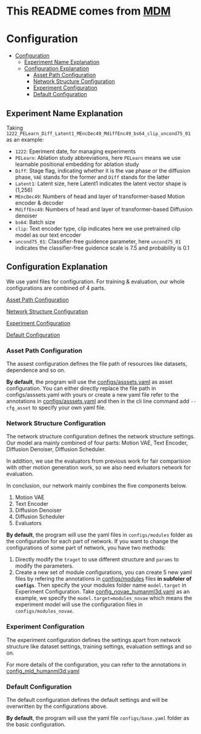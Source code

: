 # This README comes from [MDM](https://github.com/GuyTevet/motion-diffusion-model)

# Configuration

- [Configuration](#configuration)
  - [Experiment Name Explanation](#experiment-name-explanation)
  - [Configuration Explanation](#configuration-explanation)
    - [Asset Path Configuration](#asset-path-configuration)
    - [Network Structure Configuration](#network-structure-configuration)
    - [Experiment Configuration](#experiment-configuration)
    - [Default Configuration](#default-configuration)

## Experiment Name Explanation

Taking `1222_PELearn_Diff_Latent1_MEncDec49_MdiffEnc49_bs64_clip_uncond75_01` as an example:

- `1222`: Eperiment date, for managing experiments
- `PELearn`: Ablation study abbreviations, here `PELearn` means we use learnable positional embedding for ablation study
- `Diff`: Stage flag, indicating whether it is the vae phase or the diffusion phase, `VAE` stands for the former and `Diff` stands for the latter
- `Latent1`: Latent size, here Latent1 indicates the latent vector shape is (1,256)
- `MEncDec49`: Numbers of head and layer of transformer-based Motion encoder & decoder
- `MdiffEnc49`: Numbers of head and layer of transformer-based Diffusion denoiser
- `bs64`: Batch size
- `clip`: Text encoder type, clip indicates here we use pretrained clip model as our text encoder
- `uncond75_01`: Classifier-free guidence parameter, here `uncond75_01` indicates the classifier-free guidence scale is 7.5 and probability is 0.1

## Configuration Explanation

We use yaml files for configuration. For training & evaluation, our whole configurations are combined of 4 parts.

[Asset Path Configuration](#asset-path-configuration)

[Network Structure Configuration](#network-structure-configuration)

[Experiment Configuration](#experiment-configuration)

[Default Configuration](#default-configuration)

### Asset Path Configuration

The assest configuration defines the file path of resources like datasets, dependence and so on.

**By default**, the program will use the [configs/asssets.yaml](./asssets.yaml) as asset configuration. You can either directly replace the file path in configs/asssets.yaml with yours or create a new yaml file refer to the annotations in [configs/asssets.yaml](./asssets.yaml) and then in the cli line command add `--cfg_asset` to specify your own yaml file.

### Network Structure Configuration

The network structure configuration defines the network structure settings. Our model ara mainly combined of four parts: Motion VAE, Text Encoder, Diffusion Denoiser, Diffusion Scheduler.

In addition, we use the evaluators from previous work for fair comparision with other motion generation work, so we also need evluators network for evaluation.

In conclusion, our network mainly combines the five components below.

1. Motion VAE
2. Text Encoder
3. Diffusion Denoiser
4. Diffusion Scheduler
5. Evaluators

**By default**, the program will use the yaml files in `configs/modules` folder as the configuration for each part of network. If you want to change the configurations of some part of network, you have two methods:

1. Directly modify the `traget` to use different structure and `params` to modify the parameters.
2. Create a new set of module configurations, you can create 5 new yaml files by refering the annotations in [configs/modules](./modules) files **in subfoler of `configs`**. Then specify the your modules folder name `model.target` in Experiment Configuration. Take [config_novae_humanml3d.yaml](./config_novae_humanml3d.yaml) as an example, we specify the `model.target=modules_novae` which means the experiment model will use the configuration files in `configs/modules_novae`.

### Experiment Configuration

The experiment configuration defines the settings apart from network structure like dataset settings, training settings, evaluation settings and so on.

For more details of the configuration, you can refer to the annotations in [config_mld_humanml3d.yaml](./config_mld_humanml3d.yaml)

### Default Configuration

The default configuration defines the default settings and will be overwritten by the configurations above.

**By default**, the program will use the yaml file `configs/base.yaml` folder as the basic configuration.
